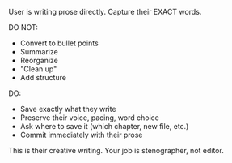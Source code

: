 User is writing prose directly. Capture their EXACT words.

DO NOT:
- Convert to bullet points
- Summarize
- Reorganize
- "Clean up"
- Add structure

DO:
- Save exactly what they write
- Preserve their voice, pacing, word choice
- Ask where to save it (which chapter, new file, etc.)
- Commit immediately with their prose

This is their creative writing. Your job is stenographer, not editor.
